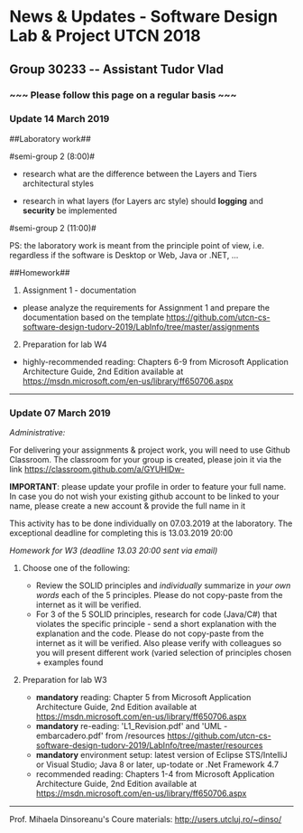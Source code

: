 # News & Updates - Software Design Lab & Project UTCN 2018 #
## Group 30233  -- Assistant Tudor Vlad ##

### ~~~ Please follow this page on a regular basis ~~~ ###

### Update 14 March 2019 ###

##Laboratory work##

#semi-group 2 (8:00)#

- research what are the difference between the Layers and Tiers architectural styles

- research in what layers (for Layers arc style) should **logging** and **security** be implemented


#semi-group 2 (11:00)#



PS: the laboratory work is meant from the principle point of view, i.e. regardless if the software is Desktop or Web, Java or .NET, ...


##Homework##

1. Assignment 1 - documentation
- please analyze the requirements for Assignment 1 and prepare the documentation based on the template https://github.com/utcn-cs-software-design-tudorv-2019/LabInfo/tree/master/assignments

2. Preparation for lab W4
- highly-recommended reading: Chapters 6-9 from Microsoft Application Architecture Guide, 2nd Edition available at https://msdn.microsoft.com/en-us/library/ff650706.aspx

--------------------------------------

### Update 07 March 2019 ###

*Administrative:*

For delivering your assignments & project work, you will need to use Github Classroom. The classroom for your group is created, please join it via the link https://classroom.github.com/a/GYUHlDw-

**IMPORTANT**: please update your profile in order to feature your full name. In case you do not wish your existing github account to be linked to your name, please create a new account & provide the full name in it 

This activity has to be done individually on 07.03.2019 at the laboratory. The exceptional deadline for completing this is 13.03.2019 20:00  


*Homework for W3 (deadline 13.03 20:00 sent via email)*

1. Choose one of the following:
	- Review the SOLID principles and *individually* summarize in *your own words* each of the 5 principles. Please do not copy-paste from the internet as it will be verified.
	- For 3 of the 5 SOLID principles, research for code (Java/C#) that violates the specific principle - send a short explanation with the explanation and the code. Please do not copy-paste from the internet as it will be verified. Also please verify with colleagues so you will present different work (varied selection of principles chosen + examples found
	
2. Preparation for lab W3
	- **mandatory** reading: Chapter 5 from Microsoft Application Architecture Guide, 2nd Edition available at https://msdn.microsoft.com/en-us/library/ff650706.aspx
	- **mandatory** re-eading: 'L1_Revision.pdf' and 'UML - embarcadero.pdf' from /resources https://github.com/utcn-cs-software-design-tudorv-2019/LabInfo/tree/master/resources
	- **mandatory** environment setup: latest version of Eclipse STS/IntelliJ or Visual Studio; Java 8 or later, up-todate or .Net Framework 4.7
	- recommended reading: Chapters 1-4 from Microsoft Application Architecture Guide, 2nd Edition available at https://msdn.microsoft.com/en-us/library/ff650706.aspx
	
	


	
-----------------------------

Prof. Mihaela Dinsoreanu's Coure materials: http://users.utcluj.ro/~dinso/


